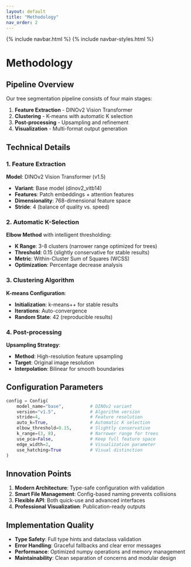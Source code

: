 ```yaml
---
layout: default
title: "Methodology"
nav_order: 2
---
```


{% include navbar.html %}
{% include navbar-styles.html %}

# Methodology

## Pipeline Overview

Our tree segmentation pipeline consists of four main stages:

1. **Feature Extraction** - DINOv2 Vision Transformer
2. **Clustering** - K-means with automatic K selection
3. **Post-processing** - Upsampling and refinement
4. **Visualization** - Multi-format output generation

## Technical Details

### 1. Feature Extraction

**Model**: DINOv2 Vision Transformer (v1.5)
- **Variant**: Base model (dinov2_vitb14)
- **Features**: Patch embeddings + attention features
- **Dimensionality**: 768-dimensional feature space
- **Stride**: 4 (balance of quality vs. speed)

### 2. Automatic K-Selection

**Elbow Method** with intelligent thresholding:
- **K Range**: 3-8 clusters (narrower range optimized for trees)
- **Threshold**: 0.15 (slightly conservative for stable results)
- **Metric**: Within-Cluster Sum of Squares (WCSS)
- **Optimization**: Percentage decrease analysis

### 3. Clustering Algorithm

**K-means Configuration**:
- **Initialization**: k-means++ for stable results
- **Iterations**: Auto-convergence
- **Random State**: 42 (reproducible results)

### 4. Post-processing

**Upsampling Strategy**:
- **Method**: High-resolution feature upsampling
- **Target**: Original image resolution
- **Interpolation**: Bilinear for smooth boundaries

## Configuration Parameters

```python
config = Config(
    model_name="base",          # DINOv2 variant
    version="v1.5",             # Algorithm version
    stride=4,                   # Feature resolution
    auto_k=True,                # Automatic K selection
    elbow_threshold=0.15,       # Slightly conservative
    k_range=(3, 8),             # Narrower range for trees
    use_pca=False,              # Keep full feature space
    edge_width=2,               # Visualization parameter
    use_hatching=True           # Visual distinction
)
```

## Innovation Points

1. **Modern Architecture**: Type-safe configuration with validation
2. **Smart File Management**: Config-based naming prevents collisions
3. **Flexible API**: Both quick-use and advanced interfaces
4. **Professional Visualization**: Publication-ready outputs

## Implementation Quality

- **Type Safety**: Full type hints and dataclass validation
- **Error Handling**: Graceful fallbacks and clear error messages
- **Performance**: Optimized numpy operations and memory management
- **Maintainability**: Clean separation of concerns and modular design

